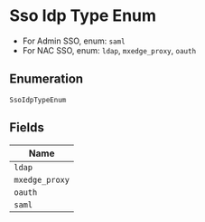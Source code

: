 
# Sso Idp Type Enum

* For Admin SSO, enum: `saml`
* For NAC SSO, enum: `ldap`, `mxedge_proxy`, `oauth`

## Enumeration

`SsoIdpTypeEnum`

## Fields

| Name |
|  --- |
| `ldap` |
| `mxedge_proxy` |
| `oauth` |
| `saml` |

